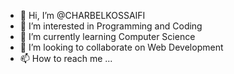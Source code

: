 - 👋 Hi, I’m @CHARBELKOSSAIFI
- 👀 I’m interested in Programming and Coding
- 🌱 I’m currently learning Computer Science 
- 💞️ I’m looking to collaborate on Web Development
- 📫 How to reach me ...

<!---
CHARBELKOSSAIFI/CHARBELKOSSAIFI is a ✨ special ✨ repository because its `README.md` (this file) appears on your GitHub profile.
You can click the Preview link to take a look at your changes.
--->
